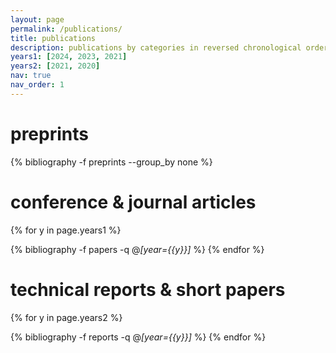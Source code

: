 ```yaml
---
layout: page
permalink: /publications/
title: publications
description: publications by categories in reversed chronological order <br> *equal contribution
years1: [2024, 2023, 2021]
years2: [2021, 2020]
nav: true
nav_order: 1
---
```

<!-- _pages/publications.md -->
<div class="publications">

<h1>preprints</h1>

{% bibliography -f preprints --group_by none %}

<h1>conference &amp; journal articles</h1>

{% for y in page.years1 %}
  <!-- <h2 class="year">{{y}}</h2> -->
  {% bibliography -f papers -q @*[year={{y}}]* %}
{% endfor %}

<h1>technical reports &amp; short papers</h1>

{% for y in page.years2 %}
  <!-- <h2 class="year">{{y}}</h2> -->
  {% bibliography -f reports -q @*[year={{y}}]* %}
{% endfor %}

</div>